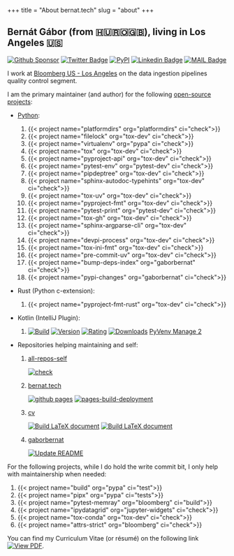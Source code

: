 +++
title = "About bernat.tech"
slug = "about"
+++

## Bernát Gábor (from 🇭🇺🇷🇴🇬🇧), living in Los Angeles 🇺🇸

[![Github Sponsor](https://img.shields.io/static/v1?label=Sponsor&message=%E2%9D%A4&logo=GitHub&link=https://github.com/sponsors/gaborbernat&style=flat-square)](https://github.com/sponsors/gaborbernat)
[![Twitter Badge](https://img.shields.io/badge/-@gjbernat-1ca0f1?style=flat-square&labelColor=1ca0f1&logo=twitter&logoColor=white&link=https://twitter.com/gjbernat)](https://twitter.com/gjbernat)
[![PyPI](https://img.shields.io/badge/-gaborbernat-0073b7?style=flat-square&logo=Python&logoColor=white&link=https://pypi.org/user/gaborbernat/)](https://pypi.org/user/gaborbernat/)
[![Linkedin Badge](https://img.shields.io/badge/-gaborbernat-blue?style=flat-square&logo=Linkedin&logoColor=white&link=https://www.linkedin.com/in/gaborbernat/)](https://www.linkedin.com/in/gaborbernat/)
[![MAIL Badge](https://img.shields.io/badge/-gaborjbernat@gmail.com-c14438?style=flat-square&logo=Gmail&logoColor=white&link=mailto:gaborjbernat@gmail.com)](mailto:gaborjbernat@gmail.com)

I work at [Bloomberg US - Los Angeles](https://www.techatbloomberg.com/) on the data ingestion pipelines quality control
segment.

I am the primary maintainer (and author) for the following
[open-source projects](https://en.wikipedia.org/wiki/Open_source):

- [Python](https://www.python.org/):

  1. {{< project name="platformdirs" org="platformdirs" ci="check">}}
  1. {{< project name="filelock" org="tox-dev" ci="check">}}
  1. {{< project name="virtualenv" org="pypa" ci="check">}}
  1. {{< project name="tox" org="tox-dev" ci="check">}}
  1. {{< project name="pyproject-api" org="tox-dev" ci="check">}}
  1. {{< project name="pytest-env" org="pytest-dev" ci="check">}}
  1. {{< project name="pipdeptree" org="tox-dev" ci="check">}}
  1. {{< project name="sphinx-autodoc-typehints" org="tox-dev" ci="check">}}
  1. {{< project name="tox-uv" org="tox-dev" ci="check">}}
  1. {{< project name="pyproject-fmt" org="tox-dev" ci="check">}}
  1. {{< project name="pytest-print" org="pytest-dev" ci="check">}}
  1. {{< project name="tox-gh" org="tox-dev" ci="check">}}
  1. {{< project name="sphinx-argparse-cli" org="tox-dev" ci="check">}}
  1. {{< project name="devpi-process" org="tox-dev" ci="check">}}
  1. {{< project name="tox-ini-fmt" org="tox-dev" ci="check">}}
  1. {{< project name="pre-commit-uv" org="tox-dev" ci="check">}}
  1. {{< project name="bump-deps-index" org="gaborbernat" ci="check">}}
  1. {{< project name="pypi-changes" org="gaborbernat" ci="check">}}

- Rust (Python c-extension):

  1. {{< project name="pyproject-fmt-rust" org="tox-dev" ci="check">}}

- Kotlin (IntelliJ Plugin):

  1. [![Build](https://github.com/tox-dev/PyVenvManage/actions/workflows/check.yml/badge.svg)](https://github.com/tox-dev/PyVenvManage/actions/workflows/check.yml)
     [![Version](https://img.shields.io/jetbrains/plugin/v/20536)](https://plugins.jetbrains.com/plugin/20536/versions)
     [![Rating](https://img.shields.io/jetbrains/plugin/r/rating/20536)](https://plugins.jetbrains.com/plugin/20536)
     [![Downloads](https://img.shields.io/jetbrains/plugin/d/20536)](https://plugins.jetbrains.com/plugin/20536)
     [PyVenv Manage 2](https://plugins.jetbrains.com/plugin/20536-pyvenv-manage-2)

- Repositories helping maintaining and self:

  1. [all-repos-self](https://github.com/gaborbernat/all-repos-self)<p>
     [![check](https://github.com/gaborbernat/all-repos-self/actions/workflows/check.yml/badge.svg)](https://github.com/gaborbernat/all-repos-self/actions/workflows/check.yml)</p>
  1. [bernat.tech](https://github.com/gaborbernat/bernat-tech/)<p>
     [![github pages](https://github.com/gaborbernat/bernat-tech/actions/workflows/build.yaml/badge.svg)](https://github.com/gaborbernat/bernat-tech/actions/workflows/build.yaml)
     [![pages-build-deployment](https://github.com/gaborbernat/bernat-tech/actions/workflows/pages/pages-build-deployment/badge.svg)](https://github.com/gaborbernat/bernat-tech/actions/workflows/pages/pages-build-deployment)</p>
  1. [cv](https://github.com/gaborbernat/cv)<p>
     [![Build LaTeX document](https://github.com/gaborbernat/cv/actions/workflows/build.yaml/badge.svg)](https://github.com/gaborbernat/cv/actions/workflows/build.yaml)
     [![Build LaTeX document](https://github.com/gaborbernat/cv/actions/workflows/build.yaml/badge.svg)](https://github.com/gaborbernat/cv/actions/workflows/build.yaml)</p>
  1. [gaborbernat](https://github.com/gaborbernat/gaborbernat)<p>
     [![Update README](https://github.com/gaborbernat/gaborbernat/actions/workflows/update-readme.yml/badge.svg)](https://github.com/gaborbernat/gaborbernat/actions/workflows/update-readme.yml)</p>

For the following projects, while I do hold the write commit bit, I only help with maintainership when needed:

1. {{< project name="build" org="pypa" ci="test">}}
1. {{< project name="pipx" org="pypa" ci="tests">}}
1. {{< project name="pytest-memray" org="bloomberg" ci="build">}}
1. {{< project name="ipydatagrid" org="jupyter-widgets" ci="check">}}
1. {{< project name="tox-conda" org="tox-dev" ci="check">}}
1. {{< project name="attrs-strict" org="bloomberg" ci="check">}}

You can find my Curriculum Vitae (or résumé) on the following link
[![View PDF](https://img.shields.io/badge/View%20as%20PDF-latest%20CV-blue?style=flat-square&logo=docusign)](https://gaborbernat.github.io/cv/main.pdf).

